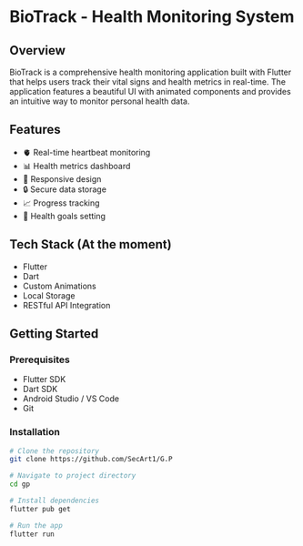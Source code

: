 # BioTrack - Health Monitoring System

## Overview
BioTrack is a comprehensive health monitoring application built with Flutter that helps users track their vital signs and health metrics in real-time. The application features a beautiful UI with animated components and provides an intuitive way to monitor personal health data.

## Features
- 🫀 Real-time heartbeat monitoring
- 📊 Health metrics dashboard
- 📱 Responsive design
- 🔒 Secure data storage
- 📈 Progress tracking
- 🎯 Health goals setting

## Tech Stack (At the moment)
- Flutter
- Dart
- Custom Animations
- Local Storage
- RESTful API Integration

## Getting Started

### Prerequisites
- Flutter SDK
- Dart SDK
- Android Studio / VS Code
- Git

### Installation
```bash
# Clone the repository
git clone https://github.com/SecArt1/G.P

# Navigate to project directory
cd gp

# Install dependencies
flutter pub get

# Run the app
flutter run
